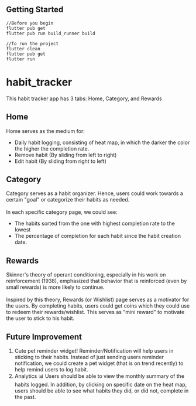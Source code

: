 ## Getting Started
```shell
//Before you begin
flutter pub get
flutter pub run build_runner build

//To run the project
flutter clean
flutter pub get
flutter run
```

# habit_tracker
This habit tracker app has 3 tabs: Home, Category, and Rewards

## Home
Home serves as the medium for: 
- Daily habit logging, consisting of heat map, in which the darker the color the higher the completion rate.
- Remove habit (By sliding from left to right)
- Edit habit (By sliding from right to left)

## Category
Category serves as a habit organizer. Hence, users could work towards a certain "goal" or categorize their habits as needed. 
<br/><br/>In each specific category page, we could see:
- The habits sorted from the one with highest completion rate to the lowest
- The percentage of completion for each habit since the habit creation date.

## Rewards
Skinner's theory of operant conditioning, especially in his work on reinforcement (1938), emphasized that behavior that is reinforced (even by small rewards) is more likely to continue.
<br/><br/> Inspired by this theory, Rewards (or Wishlist) page serves as a motivator for the users. By completing habits, users could get coins which they could use to redeem their rewards/wishlist. This serves as "mini reward" to motivate the user to stick to his habit. 

## Future Improvement
1. Cute pet reminder widget! 
Reminder/Notification will help users in sticking to their habits. Instead of just sending users reminder notification, we could create a pet widget (that is on trend recently) to help remind users to log habit. 
2. Analytics 📊 
Users should be able to view the monthly summary of the habits logged. In addition, by clicking on specific date on the heat map, users should be able to see what habits they did, or did not, complete in the past. 

